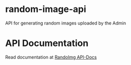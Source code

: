 # random-image-api
API for generating random images uploaded by the Admin

# API Documentation 
Read documentation at [RandoImg API-Docs](https://randoimg.onrender.com/api-docs/)
